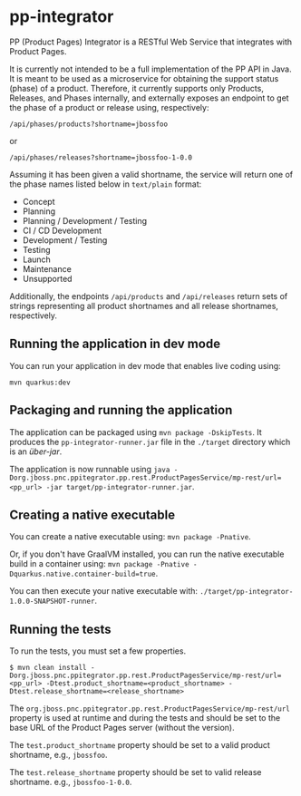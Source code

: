 # pp-integrator

PP (Product Pages) Integrator is a RESTful Web Service that integrates
with Product Pages.

It is currently not intended to be a full implementation of the PP API
in Java. It is meant to be used as a microservice for obtaining the
support status (phase) of a product. Therefore, it currently supports
only Products, Releases, and Phases internally, and externally exposes
an endpoint to get the phase of a product or release using,
respectively:

`/api/phases/products?shortname=jbossfoo`

or

`/api/phases/releases?shortname=jbossfoo-1-0.0`

Assuming it has been given a valid shortname, the service will return
one of the phase names listed below in `text/plain` format:

- Concept
- Planning
- Planning / Development / Testing
- CI / CD Development
- Development / Testing
- Testing
- Launch
- Maintenance
- Unsupported

Additionally, the endpoints `/api/products` and `/api/releases` return
sets of strings representing all product shortnames and all release
shortnames, respectively.

## Running the application in dev mode

You can run your application in dev mode that enables live coding using:

```
mvn quarkus:dev
```

## Packaging and running the application

The application can be packaged using `mvn package -DskipTests`. It
produces the `pp-integrator-runner.jar` file in the `./target` directory
which is an _über-jar_.

The application is now runnable using `java
-Dorg.jboss.pnc.ppitegrator.pp.rest.ProductPagesService/mp-rest/url=<pp_url>
-jar target/pp-integrator-runner.jar`.

## Creating a native executable

You can create a native executable using: `mvn package -Pnative`.

Or, if you don't have GraalVM installed, you can run the native
executable build in a container using: `mvn package -Pnative
-Dquarkus.native.container-build=true`.

You can then execute your native executable with:
`./target/pp-integrator-1.0.0-SNAPSHOT-runner`.

## Running the tests

To run the tests, you must set a few properties.

```
$ mvn clean install -Dorg.jboss.pnc.ppitegrator.pp.rest.ProductPagesService/mp-rest/url=<pp_url> -Dtest.product_shortname=<product_shortname> -Dtest.release_shortname=<release_shortname>
```

The `org.jboss.pnc.ppitegrator.pp.rest.ProductPagesService/mp-rest/url`
property is used at runtime and during the tests and should be set to
the base URL of the Product Pages server (without the version).

The `test.product_shortname` property should be set to a valid product
shortname, e.g., `jbossfoo`.

The `test.release_shortname` property should be set to valid release
shortname. e.g., `jbossfoo-1-0.0`.

